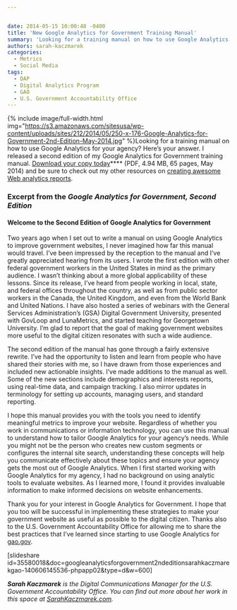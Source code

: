 ```yaml
---


date: 2014-05-15 10:00:48 -0400
title: 'New Google Analytics for Government Training Manual'
summary: 'Looking for a training manual on how to use Google Analytics for your agency? Here&amp;#8217;s your answer. I&nbsp;released a second edition of my&nbsp;Google Analytics for Government training manual. Download your copy today&nbsp;(PDF, 4.94 MB, 65 pages, May 2014)&nbsp;and be'
authors: sarah-kaczmarek
categories:
  - Metrics
  - Social Media
tags:
  - DAP
  - Digital Analytics Program
  - GAO
  - U.S. Government Accountability Office
---
```



{% include image/full-width.html img="https://s3.amazonaws.com/sitesusa/wp-content/uploads/sites/212/2014/05/250-x-176-Google-Analytics-for-Government-2nd-Edition-May-2014.jpg" %}Looking for a training manual on how to use Google Analytics for your agency? Here&#8217;s your answer. I released a second edition of my Google Analytics for Government training manual. [Download your copy today](https://s3.amazonaws.com/sitesusa/wp-content/uploads/sites/212/2014/05/2ND_EDITION__GOOGLE_ANALYTICS_FOR_GOVERNMENT_TRAINING_MANUAL-4.pdf)**** (PDF, 4.94 MB, 65 pages, May 2014) and be sure to check out my other resources on [creating awesome Web analytics reports](https://www.WHATEVER/2014/03/04/creating-awesome-web-analytics-reports-and-presentations/).

### Excerpt from the _Google Analytics for Government, Second Edition_

#### Welcome to the Second Edition of Google Analytics for Government

Two years ago when I set out to write a manual on using Google Analytics to improve government websites, I never imagined how far this manual would travel. I’ve been impressed by the reception to the manual and I’ve greatly appreciated hearing from its users. I wrote the first edition with other federal government workers in the United States in mind as the primary audience. I wasn’t thinking about a more global applicability of these lessons. Since its release, I’ve heard from people working in local, state, and federal offices throughout the country, as well as from public sector workers in the Canada, the United Kingdom, and even from the World Bank and United Nations. I have also hosted a series of webinars with the General Services Administration’s (GSA) Digital Government University, presented with GovLoop and LunaMetrics, and started teaching for Georgetown University. I’m glad to report that the goal of making government websites more useful to the digital citizen resonates with such a wide audience.

The second edition of the manual has gone through a fairly extensive rewrite. I’ve had the opportunity to listen and learn from people who have shared their stories with me, so I have drawn from those experiences and included new actionable insights. I’ve made additions to the manual as well. Some of the new sections include demographics and interests reports, using real-time data, and campaign tracking. I also mirror updates in terminology for setting up accounts, managing users, and standard reporting.

I hope this manual provides you with the tools you need to identify meaningful metrics to improve your website. Regardless of whether you work in communications or information technology, you can use this manual to understand how to tailor Google Analytics for your agency’s needs. While you might not be the person who creates new custom segments or configures the internal site search, understanding these concepts will help you communicate effectively about these topics and ensure your agency gets the most out of Google Analytics. When I first started working with Google Analytics for my agency, I had no background on using analytic tools to evaluate websites. As I learned more, I found it provides invaluable information to make informed decisions on website enhancements.

Thank you for your interest in Google Analytics for Government. I hope that you too will be successful in implementing these strategies to make your government website as useful as possible to the digital citizen. Thanks also to the U.S. Government Accountability Office for allowing me to share the best practices that I’ve learned since starting to use Google Analytics for [gao.gov](http://www.gao.gov/).

[slideshare id=35580018&doc=googleanalyticsforgovernment2ndeditionsarahkaczmarekgao-140606145536-phpapp02&type=d&w=600]

_**Sarah Kaczmarek** is the Digital Communications Manager for the U.S. Government Accountability Office. You can find out more about her work in this space at [SarahKaczmarek.com](http://sarahkaczmarek.com/)._